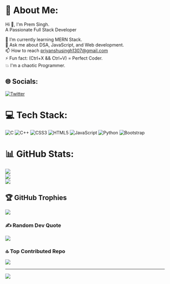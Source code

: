# 💫 About Me:

Hi 👋, I'm Prem  Singh.<br>
A Passionate Full  Stack Developer<br>

🌱 I’m currently learning MERN Stack.<br>
💬 Ask me about DSA, JavaScript, and Web development.<br>
📫 How to reach priyanshusingh1307@gmail.com<br>
⚡ Fun fact: (Ctrl+X && Ctrl+V) = Perfect Coder.<br>
💥 I'm a chaotic Programmer.<br>


## 🌐 Socials:
[![Twitter](https://img.shields.io/badge/Twitter-%231DA1F2.svg?logo=Twitter&logoColor=white)](https://twitter.com/https://twitter.com/home) 

# 💻 Tech Stack:
![C](https://img.shields.io/badge/c-%2300599C.svg?style=for-the-badge&logo=c&logoColor=white) ![C++](https://img.shields.io/badge/c++-%2300599C.svg?style=for-the-badge&logo=c%2B%2B&logoColor=white) ![CSS3](https://img.shields.io/badge/css3-%231572B6.svg?style=for-the-badge&logo=css3&logoColor=white) ![HTML5](https://img.shields.io/badge/html5-%23E34F26.svg?style=for-the-badge&logo=html5&logoColor=white) ![JavaScript](https://img.shields.io/badge/javascript-%23323330.svg?style=for-the-badge&logo=javascript&logoColor=%23F7DF1E) ![Python](https://img.shields.io/badge/python-3670A0?style=for-the-badge&logo=python&logoColor=ffdd54) ![Bootstrap](https://img.shields.io/badge/bootstrap-%23563D7C.svg?style=for-the-badge&logo=bootstrap&logoColor=white)
# 📊 GitHub Stats:
![](https://github-readme-stats.vercel.app/api?username=prempg&theme=tokyonight&hide_border=false&include_all_commits=false&count_private=false)<br/>
![](https://github-readme-streak-stats.herokuapp.com/?user=prempg&theme=tokyonight&hide_border=false)<br/>
![](https://github-readme-stats.vercel.app/api/top-langs/?username=prempg&theme=tokyonight&hide_border=false&include_all_commits=false&count_private=false&layout=compact)

## 🏆 GitHub Trophies
![](https://github-profile-trophy.vercel.app/?username=prempg&theme=tokyonight&no-frame=false&no-bg=false&margin-w=4)

### ✍️ Random Dev Quote
![](https://quotes-github-readme.vercel.app/api?type=horizontal&theme=radical)

### 🔝 Top Contributed Repo
![](https://github-contributor-stats.vercel.app/api?username=prempg&limit=5&theme=tokyonight&combine_all_yearly_contributions=true)

---
[![](https://visitcount.itsvg.in/api?id=prempg&icon=0&color=0)](https://visitcount.itsvg.in)

<!-- Proudly created with GPRM ( https://gprm.itsvg.in ) -->
